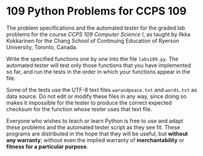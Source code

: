 # 109 Python Problems for CCPS 109

The problem specifications and the automated tester for the graded lab problems for the course *CCPS 109 Computer Science I*, as taught by Ilkka Kokkarinen for the Chang School of Continuing Education of Ryerson University, Toronto, Canada.

Write the specified functions one by one into the file `labs109.py`. The automated tester will test only those functions that you have implemented so far, and run the tests in the order in which your functions appear in the file.

Some of the tests use the UTF-8 text files `warandpeace.txt` and `words.txt` as data source. Do not edit or modify these files in any way, since doing so makes it impossible for the tester to produce the correct expected checksum for the function whose tester uses that text file.

Everyone who wishes to teach or learn Python is free to use and adapt these problems and the automated tester script as they see fit. These programs are distributed in the hope that they will be useful, but **without any warranty**; without even the implied warranty of **merchantability** or **fitness for a particular purpose**.
